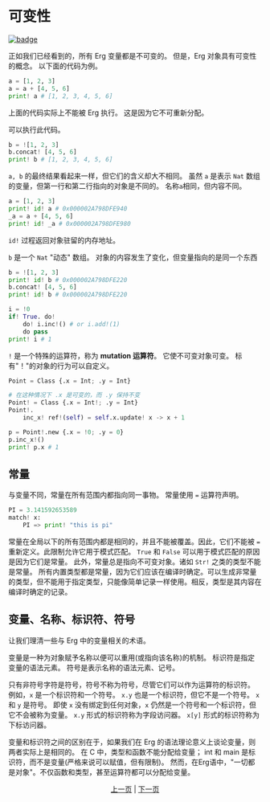 # 可变性

[![badge](https://img.shields.io/endpoint.svg?url=https%3A%2F%2Fgezf7g7pd5.execute-api.ap-northeast-1.amazonaws.com%2Fdefault%2Fsource_up_to_date%3Fowner%3Derg-lang%26repos%3Derg%26ref%3Dmain%26path%3Ddoc/EN/syntax/17_mutability.md%26commit_hash%3D51de3c9d5a9074241f55c043b9951b384836b258)](https://gezf7g7pd5.execute-api.ap-northeast-1.amazonaws.com/default/source_up_to_date?owner=erg-lang&repos=erg&ref=main&path=doc/EN/syntax/17_mutability.md&commit_hash=51de3c9d5a9074241f55c043b9951b384836b258)

正如我们已经看到的，所有 Erg 变量都是不可变的。 但是，Erg 对象具有可变性的概念。
以下面的代码为例。

```python
a = [1, 2, 3]
a = a + [4, 5, 6]
print! a # [1, 2, 3, 4, 5, 6]
```

上面的代码实际上不能被 Erg 执行。 这是因为它不可重新分配。

可以执行此代码。

```python
b = ![1, 2, 3]
b.concat! [4, 5, 6]
print! b # [1, 2, 3, 4, 5, 6]
```

`a, b` 的最终结果看起来一样，但它们的含义却大不相同。
虽然 `a` 是表示 `Nat` 数组的变量，但第一行和第二行指向的对象是不同的。 名称`a`相同，但内容不同。

```python
a = [1, 2, 3]
print! id! a # 0x000002A798DFE940
_a = a + [4, 5, 6]
print! id! _a # 0x000002A798DFE980
```

`id!` 过程返回对象驻留的内存地址。

`b` 是一个 `Nat` "动态" 数组。 对象的内容发生了变化，但变量指向的是同一个东西

```python
b = ![1, 2, 3]
print! id! b # 0x000002A798DFE220
b.concat! [4, 5, 6]
print! id! b # 0x000002A798DFE220
```

```python
i = !0
if! True. do!
    do! i.inc!() # or i.add!(1)
    do pass
print! i # 1
```

`!` 是一个特殊的运算符，称为 __mutation 运算符__。 它使不可变对象可变。
标有"！"的对象的行为可以自定义。

```python
Point = Class {.x = Int; .y = Int}

# 在这种情况下 .x 是可变的，而 .y 保持不变
Point! = Class {.x = Int!; .y = Int}
Point!.
    inc_x! ref!(self) = self.x.update! x -> x + 1

p = Point!.new {.x = !0; .y = 0}
p.inc_x!()
print! p.x # 1
```

## 常量

与变量不同，常量在所有范围内都指向同一事物。
常量使用 `=` 运算符声明。

```python
PI = 3.141592653589
match! x:
    PI => print! "this is pi"
```

常量在全局以下的所有范围内都是相同的，并且不能被覆盖。因此，它们不能被 ``=`` 重新定义。此限制允许它用于模式匹配。
`True` 和 `False` 可以用于模式匹配的原因是因为它们是常量。
此外，常量总是指向不可变对象。诸如 `Str!` 之类的类型不能是常量。
所有内置类型都是常量，因为它们应该在编译时确定。可以生成非常量的类型，但不能用于指定类型，只能像简单记录一样使用。相反，类型是其内容在编译时确定的记录。

## 变量、名称、标识符、符号

让我们理清一些与 Erg 中的变量相关的术语。

变量是一种为对象赋予名称以便可以重用(或指向该名称)的机制。
标识符是指定变量的语法元素。
符号是表示名称的语法元素、记号。

只有非符号字符是符号，符号不称为符号，尽管它们可以作为运算符的标识符。
例如，`x` 是一个标识符和一个符号。 `x.y` 也是一个标识符，但它不是一个符号。 `x` 和 `y` 是符号。
即使 `x` 没有绑定到任何对象，`x` 仍然是一个符号和一个标识符，但它不会被称为变量。
`x.y` 形式的标识符称为字段访问器。
`x[y]` 形式的标识符称为下标访问器。

变量和标识符之间的区别在于，如果我们在 Erg 的语法理论意义上谈论变量，则两者实际上是相同的。
在 C 中，类型和函数不能分配给变量； int 和 main 是标识符，而不是变量(严格来说可以赋值，但有限制)。
然而，在Erg语中，"一切都是对象"。不仅函数和类型，甚至运算符都可以分配给变量。

<p align='center'>
    <a href='./16_iterator.md'>上一页</a> | <a href='./18_ownership.md'>下一页</a>
</p>
